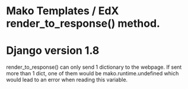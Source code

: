 # Mako Templates / EdX render_to_response() method. 
# Django version 1.8

render_to_response() can only send 1 dictionary to the webpage. If sent more than 1 dict, one of them would be mako.runtime.undefined which would lead to an error when reading this variable.
